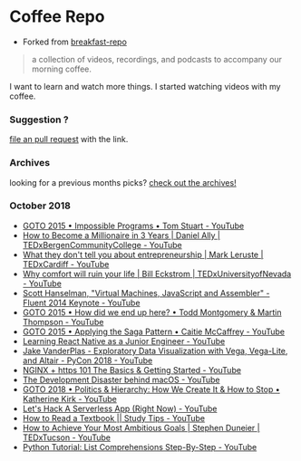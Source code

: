 # Coffee Repo #

* Forked from [breakfast-repo](https://github.com/ashleygwilliams/breakfast-repo)

> a collection of videos, recordings, and podcasts to accompany our morning coffee.

I want to learn and watch more things. I started watching videos with my coffee.

### Suggestion ?

[file an pull request](https://github.com/christopher-burke/coffee-repo/pulls) with the link.

### Archives

looking for a previous months picks? [check out the archives!](https://github.com/christopher-burke/coffee-repo/tree/coffee-repo/archives/)

### October 2018

* [GOTO 2015 • Impossible Programs • Tom Stuart - YouTube](https://youtu.be/hN63FOa_Gp4)
* [How to Become a Millionaire in 3 Years | Daniel Ally | TEDxBergenCommunityCollege - YouTube](https://youtu.be/jvBaRf9LHDs)
* [What they don't tell you about entrepreneurship | Mark Leruste | TEDxCardiff - YouTube](https://youtu.be/f6nxcfbDfZo)
* [Why comfort will ruin your life | Bill Eckstrom | TEDxUniversityofNevada - YouTube](https://youtu.be/LBvHI1awWaI)
* [Scott Hanselman, "Virtual Machines, JavaScript and Assembler" -  Fluent 2014 Keynote - YouTube](https://youtu.be/UzyoT4DziQ4)
* [GOTO 2015 • How did we end up here? • Todd Montgomery & Martin Thompson - YouTube](https://youtu.be/oxjT7veKi9c)
* [GOTO 2015 • Applying the Saga Pattern • Caitie McCaffrey - YouTube](https://youtu.be/xDuwrtwYHu8)
* [Learning React Native as a Junior Engineer - YouTube](https://youtu.be/Wwr9tr16q6w)
* [Jake VanderPlas - Exploratory Data Visualization with Vega, Vega-Lite, and Altair - PyCon 2018 - YouTube](https://youtu.be/ms29ZPUKxbU)
* [NGINX + https 101 The Basics & Getting Started - YouTube](https://youtu.be/dsTub1_4Upg)
* [The Development Disaster behind macOS - YouTube](https://youtu.be/5fD5q_LShdY)
* [GOTO 2018 • Politics & Hierarchy: How We Create It & How to Stop • Katherine Kirk - YouTube](https://youtu.be/jQlVgh1B22g)
* [Let's Hack A Serverless App (Right Now) - YouTube](https://youtu.be/RDwOZ6vQGKo)
* [How to Read a Textbook  || Study Tips - YouTube](https://youtu.be/l0vfLGHoREU)
* [How to Achieve Your Most Ambitious Goals | Stephen Duneier | TEDxTucson - YouTube](https://youtu.be/TQMbvJNRpLE)
* [Python Tutorial: List Comprehensions Step-By-Step - YouTube](https://youtu.be/1HlyKKiGg-4)
